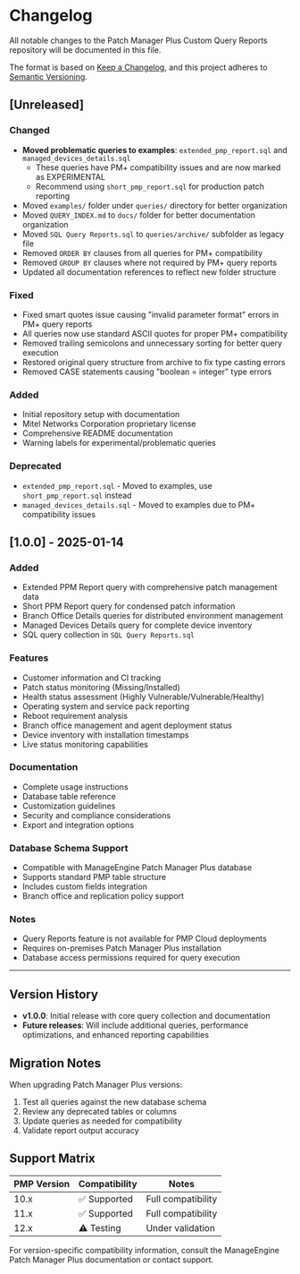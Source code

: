 # Changelog

All notable changes to the Patch Manager Plus Custom Query Reports repository will be documented in this file.

The format is based on [Keep a Changelog](https://keepachangelog.com/en/1.0.0/),
and this project adheres to [Semantic Versioning](https://semver.org/spec/v2.0.0.html).

## [Unreleased]

### Changed
- **Moved problematic queries to examples**: `extended_pmp_report.sql` and `managed_devices_details.sql`
  - These queries have PM+ compatibility issues and are now marked as EXPERIMENTAL
  - Recommend using `short_pmp_report.sql` for production patch reporting
- Moved `examples/` folder under `queries/` directory for better organization
- Moved `QUERY_INDEX.md` to `docs/` folder for better documentation organization
- Moved `SQL Query Reports.sql` to `queries/archive/` subfolder as legacy file
- Removed `ORDER BY` clauses from all queries for PM+ compatibility
- Removed `GROUP BY` clauses where not required by PM+ query reports
- Updated all documentation references to reflect new folder structure

### Fixed
- Fixed smart quotes issue causing "invalid parameter format" errors in PM+ query reports
- All queries now use standard ASCII quotes for proper PM+ compatibility
- Removed trailing semicolons and unnecessary sorting for better query execution
- Restored original query structure from archive to fix type casting errors
- Removed CASE statements causing "boolean = integer" type errors

### Added
- Initial repository setup with documentation
- Mitel Networks Corporation proprietary license
- Comprehensive README documentation
- Warning labels for experimental/problematic queries

### Deprecated
- `extended_pmp_report.sql` - Moved to examples, use `short_pmp_report.sql` instead
- `managed_devices_details.sql` - Moved to examples due to PM+ compatibility issues

## [1.0.0] - 2025-01-14

### Added
- Extended PPM Report query with comprehensive patch management data
- Short PPM Report query for condensed patch information
- Branch Office Details queries for distributed environment management
- Managed Devices Details query for complete device inventory
- SQL query collection in `SQL Query Reports.sql`

### Features
- Customer information and CI tracking
- Patch status monitoring (Missing/Installed)
- Health status assessment (Highly Vulnerable/Vulnerable/Healthy)
- Operating system and service pack reporting
- Reboot requirement analysis
- Branch office management and agent deployment status
- Device inventory with installation timestamps
- Live status monitoring capabilities

### Documentation
- Complete usage instructions
- Database table reference
- Customization guidelines
- Security and compliance considerations
- Export and integration options

### Database Schema Support
- Compatible with ManageEngine Patch Manager Plus database
- Supports standard PMP table structure
- Includes custom fields integration
- Branch office and replication policy support

### Notes
- Query Reports feature is not available for PMP Cloud deployments
- Requires on-premises Patch Manager Plus installation
- Database access permissions required for query execution

---

## Version History

- **v1.0.0**: Initial release with core query collection and documentation
- **Future releases**: Will include additional queries, performance optimizations, and enhanced reporting capabilities

## Migration Notes

When upgrading Patch Manager Plus versions:
1. Test all queries against the new database schema
2. Review any deprecated tables or columns
3. Update queries as needed for compatibility
4. Validate report output accuracy

## Support Matrix

| PMP Version | Compatibility | Notes |
|-------------|---------------|-------|
| 10.x        | ✅ Supported  | Full compatibility |
| 11.x        | ✅ Supported  | Full compatibility |
| 12.x        | ⚠️ Testing    | Under validation |

For version-specific compatibility information, consult the ManageEngine Patch Manager Plus documentation or contact support.